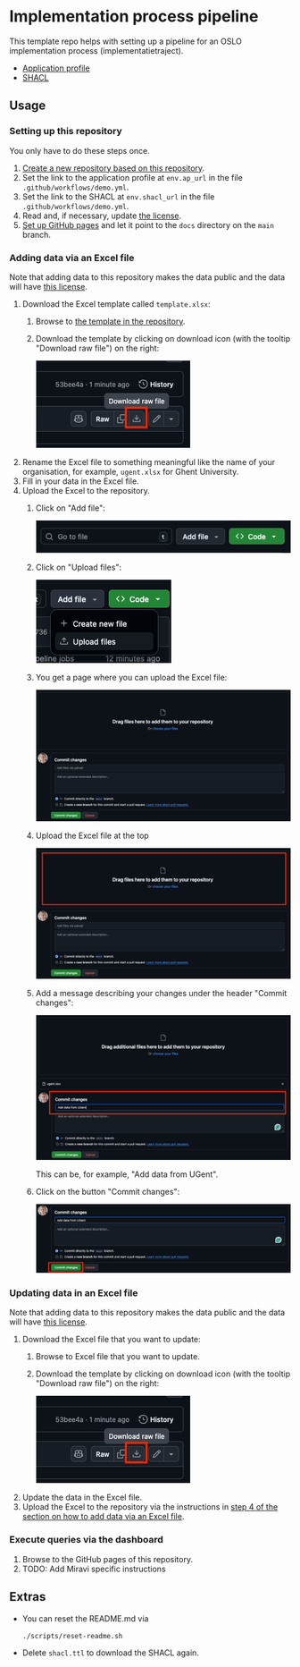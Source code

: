 # Implementation process pipeline

This template repo helps with setting up a pipeline for an OSLO implementation process (implementatietraject).

- [Application profile]({{AP-URL}})
- [SHACL]({{SHACL-URL}})

## Usage

### Setting up this repository

You only have to do these steps once.

1. [Create a new repository based on this repository](https://docs.github.com/en/repositories/creating-and-managing-repositories/creating-a-repository-from-a-template).
2. Set the link to the application profile at `env.ap_url` in the file `.github/workflows/demo.yml`.
3. Set the link to the SHACL at `env.shacl_url` in the file `.github/workflows/demo.yml`.
4. Read and, if necessary, update [the license](LICENSE).
5. [Set up GitHub pages](https://docs.github.com/en/pages/getting-started-with-github-pages/creating-a-github-pages-site#creating-your-site)
   and let it point to the `docs` directory on the `main` branch.

### Adding data via an Excel file

Note that adding data to this repository makes the data public
and the data will have [this license](LICENSE).

1. Download the Excel template called `template.xlsx`:
    1. Browse to [the template in the repository](template.xlsx).
    2. Download the template by clicking on download icon (with the tooltip "Download raw file") on the right:

       ![img.png](img/download-template.png)
2. Rename the Excel file to something meaningful like the name of your organisation,
   for example, `ugent.xlsx` for Ghent University.
3. Fill in your data in the Excel file.
4. Upload the Excel to the repository.
    1. Click on "Add file":

       ![Screenshot of "Add file"](img/add-file.png)
    2. Click on "Upload files":

       ![Screenshot of dropdown menu with "Upload files"](img/upload-files.png)
    3. You get a page where you can upload the Excel file:

       ![Screenshot of the page where you can upload the Excel file](img/upload-page.png)
    4. Upload the Excel file at the top

       ![Screenshot highlighting where you need to upload the Excel file](img/upload-page-2.png)
    5. Add a message describing your changes under the header "Commit changes":

       ![Screenshot of the field where you need add a commit message](img/after-upload.png)

       This can be, for example, "Add data from UGent".
    6. Click on the button "Commit changes":

       ![Screenshot of a green button that says "Commit changes"](img/commit-changes.png)

### Updating data in an Excel file

Note that adding data to this repository makes the data public
and the data will have [this license](LICENSE).

1. Download the Excel file that you want to update:
    1. Browse to Excel file that you want to update.
    2. Download the template by clicking on download icon (with the tooltip "Download raw file") on the right:

       ![img.png](img/download-template.png)
2. Update the data in the Excel file.
3. Upload the Excel to the repository via the instructions in
   [step 4 of the section on how to add data via an Excel file](#adding-data-via-an-excel-file).

### Execute queries via the dashboard

1. Browse to the GitHub pages of this repository.
2. TODO: Add Miravi specific instructions

## Extras

- You can reset the README.md via

  ```shell
  ./scripts/reset-readme.sh
  ```

- Delete `shacl.ttl` to download the SHACL again.
